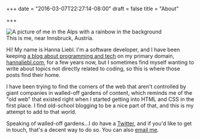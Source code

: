 +++
date = "2016-03-07T22:27:14-08:00"
draft = false
title = "About"

+++

<div class="pull-right inline-image">
  <img class="img-responsive" alt="A picture of me in the Alps with a rainbow in the background" src="/img/about-me-1.jpg" />
  <div class="caption-container">
    <div class="inline-image-caption">This is me, near Innsbruck, Austria.</div>
  </div>
</div>

Hi! My name is Hanna Liebl. I'm a software developer, and I have been keeping [a blog about programming and tech](https://hannaliebl.com/blog) on my primary domain, [hannaliebl.com](https://hannaliebl.com), for a few years now, but I sometimes find myself wanting to write about topics not directly related to coding, so this is where those posts find their home.

I have been trying to find the corners of the web that aren't controlled by giant companies in walled-off gardens of content, which reminds me of the "old web" that existed right when I started getting into HTML and CSS in the first place. I find old-school blogging to be a nice part of that, and this is my attempt to add to that world.

Speaking of walled-off gardens...I do have a [Twitter](https://twitter.com/lieblhan), and if you'd like to get in touch, that's a decent way to do so. You can also [email me](mailto:hanna.liebl@gmail.com?subject=Hi!).
